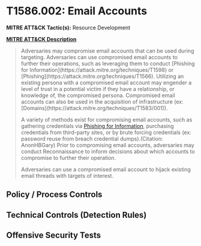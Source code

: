 # T1586.002: Email Accounts
**MITRE ATT&CK Tactic(s):** Resource Development

**[MITRE ATT&CK Description](https://attack.mitre.org/techniques/T1586/002)**
<blockquote>Adversaries may compromise email accounts that can be used during targeting. Adversaries can use compromised email accounts to further their operations, such as leveraging them to conduct [Phishing for Information](https://attack.mitre.org/techniques/T1598) or [Phishing](https://attack.mitre.org/techniques/T1566). Utilizing an existing persona with a compromised email account may engender a level of trust in a potential victim if they have a relationship, or knowledge of, the compromised persona. Compromised email accounts can also be used in the acquisition of infrastructure (ex: [Domains](https://attack.mitre.org/techniques/T1583/001)).

A variety of methods exist for compromising email accounts, such as gathering credentials via [Phishing for Information](https://attack.mitre.org/techniques/T1598), purchasing credentials from third-party sites, or by brute forcing credentials (ex: password reuse from breach credential dumps).(Citation: AnonHBGary) Prior to compromising email accounts, adversaries may conduct Reconnaissance to inform decisions about which accounts to compromise to further their operation.

Adversaries can use a compromised email account to hijack existing email threads with targets of interest.</blockquote>
## Policy / Process Controls
## Technical Controls (Detection Rules)

## Offensive Security Tests
